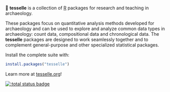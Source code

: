 :amphora: **tesselle** is a collection of [R](https://www.r-project.org/) packages for research and teaching in archaeology.

These packages focus on quantitative analysis methods developed for archaeology and can be used to explore and analyze common data types in archaeology: count data, compositional data and chronological data. The **tesselle** packages are designed to work seamlessly together and to complement general-purpose and other specialized statistical packages.

Install the complete suite with:

```r
install.packages("tesselle")
```

Learn more at [tesselle.org](https://www.tesselle.org/?mtm_campaign=github)!

[![:total status badge](https://tesselle.r-universe.dev/badges/:total)](https://tesselle.r-universe.dev)

